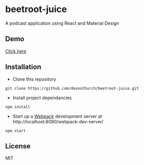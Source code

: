 # beetroot-juice

A podcast application using React and Material Design

## Demo

[Click here](http://codepen.io/DevonChurch/full/VaKKaM/)

## Installation

- Clone this repository
```
git clone https://github.com/devonChurch/beetroot-juice.git
```

- Install project dependancies
```
npm install
```

- Start up a [Webpack](https://webpack.github.io/docs/webpack-dev-server.html) development server at http://localhost:8080/webpack-dev-server/
```
npm start
```

## License

MIT
